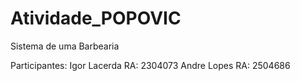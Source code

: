 # Atividade_POPOVIC
Sistema de uma Barbearia

Participantes: 
Igor Lacerda  RA: 2304073
Andre Lopes  RA: 2504686